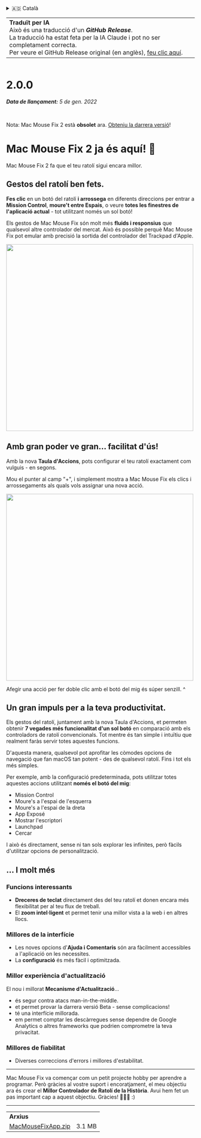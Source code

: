 <details>
<summary>🇦🇩 Català</summary>

[🇬🇧 English (GitHub)](https://github.com/noah-nuebling/mac-mouse-fix/releases/tag/2.0.0)\
**🇦🇩 Català**\
[🇩🇪 Deutsch](https://redirect.macmousefix.com/?target=mmf-release&tag=2.0.0&locale=de)\
[🇪🇸 Español](https://redirect.macmousefix.com/?target=mmf-release&tag=2.0.0&locale=es)\
[🇫🇷 Français](https://redirect.macmousefix.com/?target=mmf-release&tag=2.0.0&locale=fr)\
[🇮🇩 Indonesia](https://redirect.macmousefix.com/?target=mmf-release&tag=2.0.0&locale=id)\
[🇮🇹 Italiano](https://redirect.macmousefix.com/?target=mmf-release&tag=2.0.0&locale=it)\
[🇭🇺 Magyar](https://redirect.macmousefix.com/?target=mmf-release&tag=2.0.0&locale=hu)\
[🇳🇱 Nederlands](https://redirect.macmousefix.com/?target=mmf-release&tag=2.0.0&locale=nl)\
[🇵🇱 Polski](https://redirect.macmousefix.com/?target=mmf-release&tag=2.0.0&locale=pl)\
[🇧🇷 Português (Brasil)](https://redirect.macmousefix.com/?target=mmf-release&tag=2.0.0&locale=pt-BR)\
[🇵🇹 Português (Portugal)](https://redirect.macmousefix.com/?target=mmf-release&tag=2.0.0&locale=pt-PT)\
[🇷🇴 Română](https://redirect.macmousefix.com/?target=mmf-release&tag=2.0.0&locale=ro)\
[🇸🇪 Svenska](https://redirect.macmousefix.com/?target=mmf-release&tag=2.0.0&locale=sv)\
[🇻🇳 Tiếng Việt](https://redirect.macmousefix.com/?target=mmf-release&tag=2.0.0&locale=vi)\
[🇹🇷 Türkçe](https://redirect.macmousefix.com/?target=mmf-release&tag=2.0.0&locale=tr)\
[🇨🇿 Čeština](https://redirect.macmousefix.com/?target=mmf-release&tag=2.0.0&locale=cs)\
[🇬🇷 Ελληνικά](https://redirect.macmousefix.com/?target=mmf-release&tag=2.0.0&locale=el)\
[🇷🇺 Русский](https://redirect.macmousefix.com/?target=mmf-release&tag=2.0.0&locale=ru)\
[🇺🇦 Українська](https://redirect.macmousefix.com/?target=mmf-release&tag=2.0.0&locale=uk)\
[🇮🇱 עברית](https://redirect.macmousefix.com/?target=mmf-release&tag=2.0.0&locale=he)\
[🇸🇦 العربية](https://redirect.macmousefix.com/?target=mmf-release&tag=2.0.0&locale=ar)\
[🇮🇳 हिन्दी](https://redirect.macmousefix.com/?target=mmf-release&tag=2.0.0&locale=hi)\
[🇹🇭 ไทย](https://redirect.macmousefix.com/?target=mmf-release&tag=2.0.0&locale=th)\
[🇨🇳 中文 (简体)](https://redirect.macmousefix.com/?target=mmf-release&tag=2.0.0&locale=zh-Hans)\
[🇨🇳 中文 (繁體)](https://redirect.macmousefix.com/?target=mmf-release&tag=2.0.0&locale=zh-Hant)\
[🇭🇰 中文（香港)](https://redirect.macmousefix.com/?target=mmf-release&tag=2.0.0&locale=zh-HK)\
[🇯🇵 日本語](https://redirect.macmousefix.com/?target=mmf-release&tag=2.0.0&locale=ja)\
[🇰🇷 한국어](https://redirect.macmousefix.com/?target=mmf-release&tag=2.0.0&locale=ko)\
[Help translate Mac Mouse Fix to different languages!](https://github.com/noah-nuebling/mac-mouse-fix/discussions/731)
</details>
<table align=><td>
<b>Traduït per IA</b><br>
Això és una traducció d'un <b><em>GitHub Release</em></b>.<br>
La traducció ha estat feta per la IA Claude i pot no ser completament correcta.<br>
Per veure el GitHub Release original (en anglès), <a href="https://github.com/noah-nuebling/mac-mouse-fix/releases/tag/2.0.0">feu clic aquí</a>.
</td></table>

<table></table>

# 2.0.0
***Data de llançament:** 5 de gen. 2022*

<br>

Nota: Mac Mouse Fix 2 està **obsolet** ara. [Obteniu la darrera versió](https://github.com/noah-nuebling/mac-mouse-fix/releases)!

# Mac Mouse Fix 2 ja és aquí! 🎉

Mac Mouse Fix 2 fa que el teu ratolí sigui encara millor.

## Gestos del ratolí ben fets.

**Fes clic** en un botó del ratolí **i arrossega** en diferents direccions per entrar a **Mission Control**, **moure't entre Espais**, o veure **totes les finestres de l'aplicació actual** - tot utilitzant només un sol botó!

Els gestos de Mac Mouse Fix són molt més **fluids i responsius** que qualsevol altre controlador del mercat.
Això és possible perquè Mac Mouse Fix pot emular amb precisió la sortida del controlador del Trackpad d'Apple.

<img width=500px src="https://user-images.githubusercontent.com/40808343/149643011-cc3311f1-af5c-453a-8206-2c6496d73d61.gif">

## Amb gran poder ve gran... facilitat d'ús!

Amb la nova **Taula d'Accions**, pots configurar el teu ratolí exactament com vulguis - en segons.

Mou el punter al camp "+", i simplement mostra a Mac Mouse Fix els clics i arrossegaments als quals vols assignar una nova acció.



<img width=500px src="https://user-images.githubusercontent.com/40808343/149642392-d0e25cf9-b49b-4398-b2e9-af2e810c8594.gif">


Afegir una acció per fer doble clic amb el botó del mig és súper senzill. ^

## Un gran impuls per a la teva productivitat.

Els gestos del ratolí, juntament amb la nova Taula d'Accions, et permeten obtenir **7 vegades més funcionalitat d'un sol botó** en comparació amb els controladors de ratolí convencionals. Tot mentre és tan simple i intuïtiu que realment faràs servir totes aquestes funcions.

D'aquesta manera, qualsevol pot aprofitar les còmodes opcions de navegació que fan macOS tan potent - des de qualsevol ratolí. Fins i tot els més simples.



Per exemple, amb la configuració predeterminada, pots utilitzar totes aquestes accions utilitzant **només el botó del mig**:

- Mission Control
- Moure's a l'espai de l'esquerra
- Moure's a l'espai de la dreta
- App Exposé
- Mostrar l'escriptori
- Launchpad
- Cercar

I això és directament, sense ni tan sols explorar les infinites, però fàcils d'utilitzar opcions de personalització.

## ... I molt més

### Funcions interessants

- **Dreceres de teclat** directament des del teu ratolí et donen encara més flexibilitat per al teu flux de treball.
- El **zoom intel·ligent** et permet tenir una millor vista a la web i en altres llocs.

### Millores de la interfície

- Les noves opcions d'**Ajuda i Comentaris** són ara fàcilment accessibles a l'aplicació on les necessites.
- La **configuració** és més fàcil i optimitzada.

### Millor experiència d'actualització

El nou i millorat **Mecanisme d'Actualització**...

- és segur contra atacs man-in-the-middle.
- et permet provar la darrera versió Beta - sense complicacions!
- té una interfície millorada.
- em permet comptar les descàrregues sense dependre de Google Analytics o altres frameworks que podrien comprometre la teva privacitat.

### Millores de fiabilitat

- Diverses correccions d'errors i millores d'estabilitat.

---

Mac Mouse Fix va començar com un petit projecte hobby per aprendre a programar. Però gràcies al vostre suport i encoratjament, el meu objectiu ara és crear el **Millor Controlador de Ratolí de la Història**. Avui hem fet un pas important cap a aquest objectiu. Gràcies! 🚀🚀🚀 :)

---

<table align="start">
<tr>
    <td colspan=2>
        <b>Arxius</b>
    </td>
</tr>
<tr>
    <td><a href="https://github.com/noah-nuebling/mac-mouse-fix/releases/download/2.0.0/MacMouseFixApp.zip">MacMouseFixApp.zip</a></td>
    <td>3.1 MB</td>
</tr>
</table>